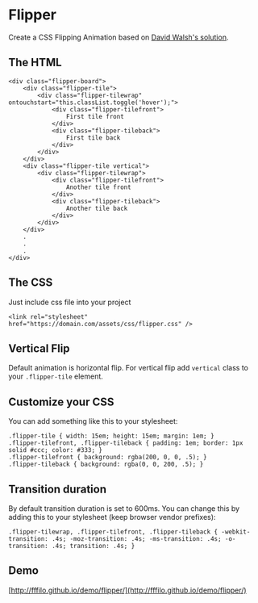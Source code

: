 # Flipper

Create a CSS Flipping Animation based on [David Walsh's solution](https://davidwalsh.name/css-flip).

## The HTML

	<div class="flipper-board">
		<div class="flipper-tile">
			<div class="flipper-tilewrap" ontouchstart="this.classList.toggle('hover');">
				<div class="flipper-tilefront">
					First tile front
				</div>
				<div class="flipper-tileback">
					First tile back
				</div>
			</div>
		</div>
		<div class="flipper-tile vertical">
			<div class="flipper-tilewrap">
				<div class="flipper-tilefront">
					Another tile front
				</div>
				<div class="flipper-tileback">
					Another tile back
				</div>
			</div>
		</div>
		.
		.
		.
	</div>

## The CSS

Just include css file into your project

	<link rel="stylesheet" href="https://domain.com/assets/css/flipper.css" />

## Vertical Flip

Default animation is horizontal flip. For vertical flip add `vertical` class to your `.flipper-tile` element.

## Customize your CSS

You can add something like this to your stylesheet:

	.flipper-tile { width: 15em; height: 15em; margin: 1em; }
	.flipper-tilefront, .flipper-tileback { padding: 1em; border: 1px solid #ccc; color: #333; }
	.flipper-tilefront { background: rgba(200, 0, 0, .5); }
	.flipper-tileback { background: rgba(0, 0, 200, .5); }

## Transition duration

By default transition duration is set to 600ms. You can change this by adding this to your stylesheet (keep browser vendor prefixes):

	.flipper-tilewrap, .flipper-tilefront, .flipper-tileback { -webkit-transition: .4s; -moz-transition: .4s; -ms-transition: .4s; -o-transition: .4s; transition: .4s; }

## Demo

[http://fffilo.github.io/demo/flipper/](http://fffilo.github.io/demo/flipper/)
